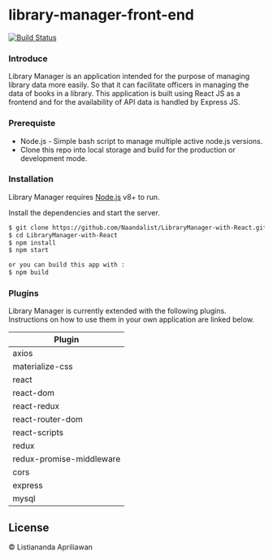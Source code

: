 # library-manager-front-end


[![Build Status](https://travis-ci.org/joemccann/dillinger.svg?branch=master)](https://travis-ci.org/joemccann/dillinger)

### Introduce
Library Manager is an application intended for the purpose of managing library data more easily. So that it can facilitate officers in managing the data of books in a library. This application is built using React JS as a frontend and for the availability of API data is handled by Express JS.

### Prerequiste

  - Node.js -  Simple bash script to manage multiple active node.js versions.
  - Clone this repo into local storage and build for the production or development mode.


  ### Installation

  Library Manager requires [Node.js](https://nodejs.org/) v8+ to run.

  Install the dependencies and start the server.

  ```sh
  $ git clone https://github.com/Naandalist/LibraryManager-with-React.git
  $ cd LibraryManager-with-React
  $ npm install
  $ npm start
  ```
  ```sh
  or you can build this app with :
  $ npm build
  ```


### Plugins

Library Manager is currently extended with the following plugins. Instructions on how to use them in your own application are linked below.

| Plugin |
|--------|
| axios |
| materialize-css |
| react |
| react-dom |
| react-redux |
| react-router-dom |
| react-scripts |
| redux |
| redux-promise-middleware |
| cors |
| express |
| mysql |

License
----

© Listiananda Apriliawan
